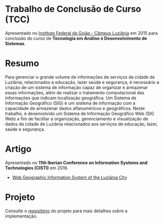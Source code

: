 # Trabalho de Conclusão de Curso (TCC)
Apresentado no [Instituto Federal de Goiás - Câmpus Luziânia](https://www.ifg.edu.br/luziania) em 2015 para conclusão do curso de **Tecnologia em Análise e Desenvolvimento de Sistemas**.

# Resumo
Para gerenciar o grande volume de informações de serviços da cidade de Luziânia, relacionados a educação, lazer saúde e segurança, é necessário a criação de um sistema de informação capaz de organizar e armazenar essas informações, além de realizar o tratamento computacional das informações que indicam localização geográfica. Um Sistema de Informação Geográfico (SIG) é um sistema de informação com a capacidade de armazenar dados alfanuméricos e geográficos. Neste trabalho, é desenvolvido um Sistema de Informação Geográfico Web (SIG Web) a fim de facilitar a organização, gerenciamento e visualização de dados da cidade de Luziânia relacionados aos serviços de educação, lazer, saúde e segurança.

# Artigo
Apresentado no **11th Iberian Conference on Information Systems and Technologies (CISTI)** em 2016. 
- [Web Geographic Information System of the Luziânia City](https://ieeexplore.ieee.org/document/7521374)

# Projeto
Consulte o [repositório](https://github.com/yagoluiz/sigluziania-web) do projeto para mais detalhes sobre a implementação.
